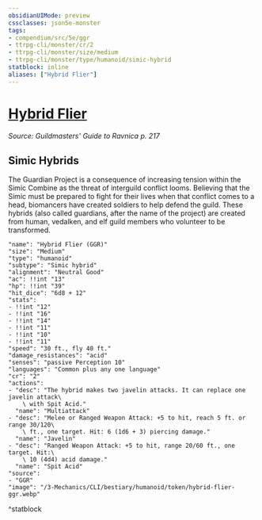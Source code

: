 ```yaml
---
obsidianUIMode: preview
cssclasses: json5e-monster
tags:
- compendium/src/5e/ggr
- ttrpg-cli/monster/cr/2
- ttrpg-cli/monster/size/medium
- ttrpg-cli/monster/type/humanoid/simic-hybrid
statblock: inline
aliases: ["Hybrid Flier"]
---
```

# [Hybrid Flier](3-Mechanics\CLI\bestiary\humanoid/hybrid-flier-ggr.md)
*Source: Guildmasters' Guide to Ravnica p. 217*  

## Simic Hybrids

The Guardian Project is a consequence of increasing tension within the Simic Combine as the threat of interguild conflict looms. Believing that the Simic must be prepared to fight for their lives when that conflict comes to a head, biomancers have created soldiers to help defend the guild. These hybrids (also called guardians, after the name of the project) are created from human, vedalken, and elf guild members who volunteer to be transformed.

```statblock
"name": "Hybrid Flier (GGR)"
"size": "Medium"
"type": "humanoid"
"subtype": "Simic hybrid"
"alignment": "Neutral Good"
"ac": !!int "13"
"hp": !!int "39"
"hit_dice": "6d8 + 12"
"stats":
- !!int "12"
- !!int "16"
- !!int "14"
- !!int "11"
- !!int "10"
- !!int "11"
"speed": "30 ft., fly 40 ft."
"damage_resistances": "acid"
"senses": "passive Perception 10"
"languages": "Common plus any one language"
"cr": "2"
"actions":
- "desc": "The hybrid makes two javelin attacks. It can replace one javelin attack\
    \ with Spit Acid."
  "name": "Multiattack"
- "desc": "Melee or Ranged Weapon Attack: +5 to hit, reach 5 ft. or range 30/120\
    \ ft., one target. Hit: 6 (1d6 + 3) piercing damage."
  "name": "Javelin"
- "desc": "Ranged Weapon Attack: +5 to hit, range 20/60 ft., one target. Hit:\
    \ 10 (4d4) acid damage."
  "name": "Spit Acid"
"source":
- "GGR"
"image": "/3-Mechanics/CLI/bestiary/humanoid/token/hybrid-flier-ggr.webp"
```
^statblock